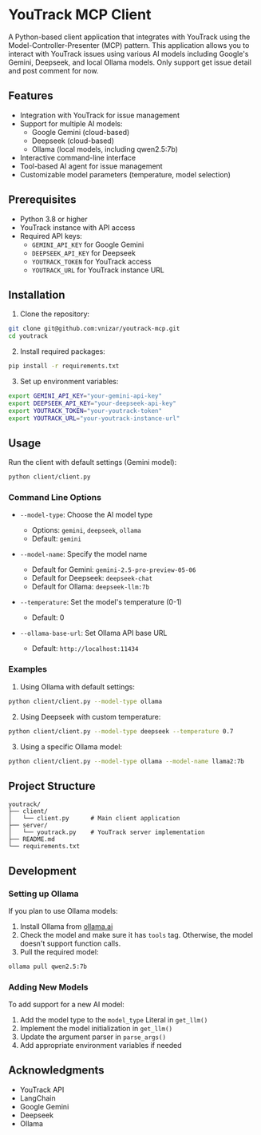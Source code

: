 # YouTrack MCP Client

A Python-based client application that integrates with YouTrack using the Model-Controller-Presenter (MCP) pattern. This application allows you to interact with YouTrack issues using various AI models including Google's Gemini, Deepseek, and local Ollama models. Only support get issue detail and post comment for now.

## Features

- Integration with YouTrack for issue management
- Support for multiple AI models:
  - Google Gemini (cloud-based)
  - Deepseek (cloud-based)
  - Ollama (local models, including qwen2.5:7b)
- Interactive command-line interface
- Tool-based AI agent for issue management
- Customizable model parameters (temperature, model selection)

## Prerequisites

- Python 3.8 or higher
- YouTrack instance with API access
- Required API keys:
  - `GEMINI_API_KEY` for Google Gemini
  - `DEEPSEEK_API_KEY` for Deepseek
  - `YOUTRACK_TOKEN` for YouTrack access
  - `YOUTRACK_URL` for YouTrack instance URL

## Installation

1. Clone the repository:
```bash
git clone git@github.com:vnizar/youtrack-mcp.git
cd youtrack
```

2. Install required packages:
```bash
pip install -r requirements.txt
```

3. Set up environment variables:
```bash
export GEMINI_API_KEY="your-gemini-api-key"
export DEEPSEEK_API_KEY="your-deepseek-api-key"
export YOUTRACK_TOKEN="your-youtrack-token"
export YOUTRACK_URL="your-youtrack-instance-url"
```

## Usage

Run the client with default settings (Gemini model):
```bash
python client/client.py
```

### Command Line Options

- `--model-type`: Choose the AI model type
  - Options: `gemini`, `deepseek`, `ollama`
  - Default: `gemini`

- `--model-name`: Specify the model name
  - Default for Gemini: `gemini-2.5-pro-preview-05-06`
  - Default for Deepseek: `deepseek-chat`
  - Default for Ollama: `deepseek-llm:7b`

- `--temperature`: Set the model's temperature (0-1)
  - Default: 0

- `--ollama-base-url`: Set Ollama API base URL
  - Default: `http://localhost:11434`

### Examples

1. Using Ollama with default settings:
```bash
python client/client.py --model-type ollama
```

2. Using Deepseek with custom temperature:
```bash
python client/client.py --model-type deepseek --temperature 0.7
```

3. Using a specific Ollama model:
```bash
python client/client.py --model-type ollama --model-name llama2:7b
```

## Project Structure

```
youtrack/
├── client/
│   └── client.py      # Main client application
├── server/
│   └── youtrack.py    # YouTrack server implementation
├── README.md
└── requirements.txt
```

## Development

### Setting up Ollama

If you plan to use Ollama models:

1. Install Ollama from [ollama.ai](https://ollama.ai)
2. Check the model and make sure it has `tools` tag. Otherwise, the model doesn't support function calls.
3. Pull the required model:
```bash
ollama pull qwen2.5:7b
```

### Adding New Models

To add support for a new AI model:

1. Add the model type to the `model_type` Literal in `get_llm()`
2. Implement the model initialization in `get_llm()`
3. Update the argument parser in `parse_args()`
4. Add appropriate environment variables if needed

## Acknowledgments

- YouTrack API
- LangChain
- Google Gemini
- Deepseek
- Ollama
